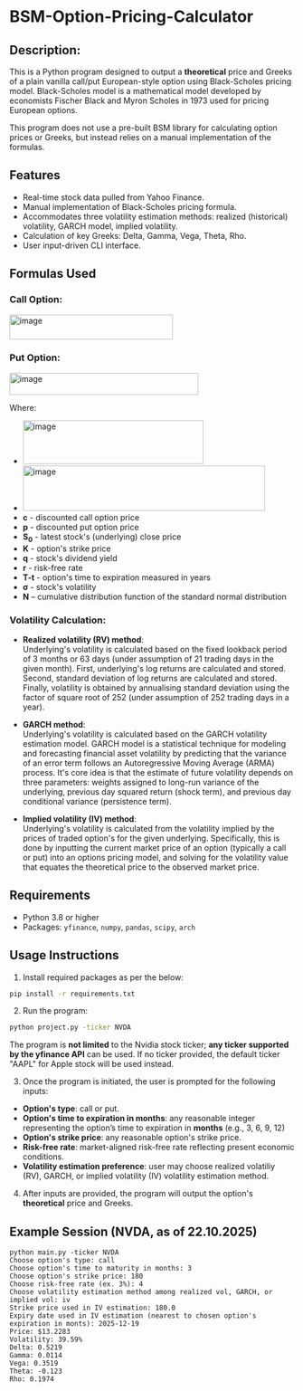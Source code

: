 # BSM-Option-Pricing-Calculator

## Description:
This is a Python program designed to output a **theoretical** price and Greeks of a plain vanilla call/put European-style option using Black-Scholes pricing model. Black-Scholes model is a mathematical model developed by economists Fischer Black and Myron Scholes in 1973 used for pricing European options.

This program does not use a pre-built BSM library for calculating option prices or Greeks, but instead relies on a manual implementation of the formulas.

## Features
- Real-time stock data pulled from Yahoo Finance.
- Manual implementation of Black-Scholes pricing formula.
- Accommodates three volatility estimation methods: realized (historical) volatility, GARCH model, implied volatility.
- Calculation of key Greeks: Delta, Gamma, Vega, Theta, Rho.
- User input-driven CLI interface.

## Formulas Used

### Call Option:
<img width="289" height="44" alt="image" src="https://github.com/user-attachments/assets/a9367b54-7f2c-4664-9345-f55a78838d43" />

### Put Option:
<img width="334" height="39" alt="image" src="https://github.com/user-attachments/assets/262c7acb-b56a-474c-b141-19fc43667f4e" />


Where:
- <img width="319" height="77" alt="image" src="https://github.com/user-attachments/assets/ed3d9429-f7a9-4643-8086-3b9e0928d728" />
- <img width="428" height="80" alt="image" src="https://github.com/user-attachments/assets/2be74ea7-dda9-4df5-a9ab-41b62960f9c7" />
- **c** - discounted call option price
- **p** - discounted put option price
- **S<sub>0</sub>** - latest stock's (underlying) close price
- **K** - option's strike price
- **q** - stock's dividend yield
- **r** - risk-free rate
- **T-t** - option's time to expiration measured in years
- **σ** - stock's volatility
- **N** – cumulative distribution function of the standard normal distribution

### Volatility Calculation:
- **Realized volatility (RV) method**:  
Underlying's volatility is calculated based on the fixed lookback period of 3 months or 63 days (under assumption of 21 trading days in the
given month). First, underlying's log returns are calculated and stored. Second, standard deviation of log returns are calculated and
stored. Finally, volatility is obtained by annualising standard deviation using the factor of square root of 252 (under assumption of 252
trading days in a year).

- **GARCH method**:  
Underlying's volatility is calculated based on the GARCH volatility estimation model. GARCH model is a statistical technique for modeling
and forecasting financial asset volatility by predicting that the variance of an error term follows an Autoregressive Moving Average (ARMA)
process. It's core idea is that the estimate of future volatility depends on three parameters: weights assigned to long-run variance of the
underlying, previous day squared return (shock term), and previous day conditional variance (persistence term).

- **Implied volatility (IV) method**:  
Underlying's volatility is calculated from the volatility implied by the prices of traded option's for the given underlying. Specifically,
this is done by inputting the current market price of an option (typically a call or put) into an options pricing model, and solving for the
volatility value that equates the theoretical price to the observed market price.

## Requirements
- Python 3.8 or higher
- Packages: `yfinance`, `numpy`, `pandas`, `scipy`, `arch`

## Usage Instructions

1. Install required packages as per the below:
```bash
pip install -r requirements.txt
```
2. Run the program:
```bash
python project.py -ticker NVDA
```
The program is **not limited** to the Nvidia stock ticker; **any ticker supported by the yfinance API** can be used. If no ticker provided, 
the default ticker "AAPL" for Apple stock will be used instead.

3. Once the program is initiated, the user is prompted for the following inputs:
- **Option's type**: call or put.
- **Option's time to expiration in months**: any reasonable integer representing the option’s time to expiration in **months** (e.g., 3, 6,
9, 12)
- **Option's strike price**: any reasonable option's strike price.
- **Risk-free rate**: market-aligned risk-free rate reflecting present economic conditions.
- **Volatility estimation preference**: user may choose realized volatiliy (RV), GARCH, or implied volatility (IV) volatility estimation
method.

4. After inputs are provided, the program will output the option's **theoretical** price and Greeks.
## Example Session (NVDA, as of 22.10.2025)
```text
python main.py -ticker NVDA
Choose option's type: call
Choose option's time to maturity in months: 3
Choose option's strike price: 180
Choose risk-free rate (ex. 3%): 4
Choose volatility estimation method among realized vol, GARCH, or implied vol: iv
Strike price used in IV estimation: 180.0
Expiry date used in IV estimation (nearest to chosen option's expiration in monts): 2025-12-19
Price: $13.2283
Volatility: 39.59%
Delta: 0.5219
Gamma: 0.0114
Vega: 0.3519
Theta: -0.123
Rho: 0.1974
```
